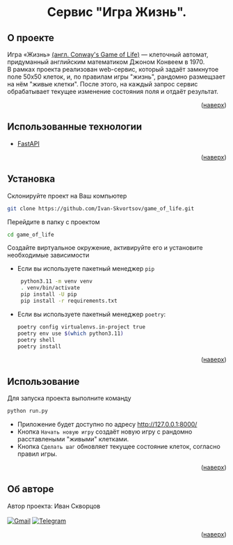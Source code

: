 <div id="top"></div>
<div align="center">
<h1>Сервис "Игра Жизнь".</h1>
</div>

## О проекте
Игра «Жизнь» [(англ. Conway's Game of Life)](https://ru.wikipedia.org/wiki/%D0%98%D0%B3%D1%80%D0%B0_%C2%AB%D0%96%D0%B8%D0%B7%D0%BD%D1%8C%C2%BB) — клеточный автомат, придуманный английским математиком Джоном Конвеем в 1970. <br>
В рамках проекта реализован web-сервис, который задаёт замкнутое поле 50х50 клеток, и, по правилам игры "жизнь", рандомно размещзает на нём "живые клетки". После этого, на каждый запрос сервис обрабатывает текущее изменение состояния поля и отдаёт результат.
<p align="right">(<a href="#top">наверх</a>)</p>

## Использованные технологии
* [FastAPI](https://fastapi.tiangolo.com/)
<p align="right">(<a href="#top">наверх</a>)</p>

## Установка
Склонируйте проект на Ваш компьютер
   ```sh
   git clone https://github.com/Ivan-Skvortsov/game_of_life.git
   ```
Перейдите в папку с проектом
   ```sh
   cd game_of_life
   ```
Создайте виртуальное окружение, активируйте его и установите необходимые зависимости
- Если вы используете пакетный менеджер `pip`
   ```sh
    python3.11 -m venv venv
    . venv/bin/activate
    pip install -U pip
    pip install -r requirements.txt
   ```
 - Если вы используете пакетный менеджер `poetry`:
   ```sh
   poetry config virtualenvs.in-project true
   poetry env use $(which python3.11)
   poetry shell
   poetry install
   ```  
<p align="right">(<a href="#top">наверх</a>)</p>


## Использование
Для запуска проекта выполните команду
```sh
python run.py
```
 - Приложение будет доступно по адресу http://127.0.0.1:8000/
 - Кнопка `Начать новую игру` создаёт новую игру с рандомно расставлеными "живыми" клетками.
 - Кнопка `Сделать шаг` обновляет текущее состояние клеток, согласно правил игры.
<p align="right">(<a href="#top">наверх</a>)</p>

## Об авторе
Автор проекта: Иван Скворцов<br/><br />
[![Gmail](https://img.shields.io/badge/Gmail-D14836?style=for-the-badge&logo=gmail&logoColor=white)](mailto:pprofcheg@gmail.com)
[![Telegram](https://img.shields.io/badge/Telegram-2CA5E0?style=for-the-badge&logo=telegram&logoColor=white)](https://t.me/Profcheg)
<p align="right">(<a href="#top">наверх</a>)</p>
